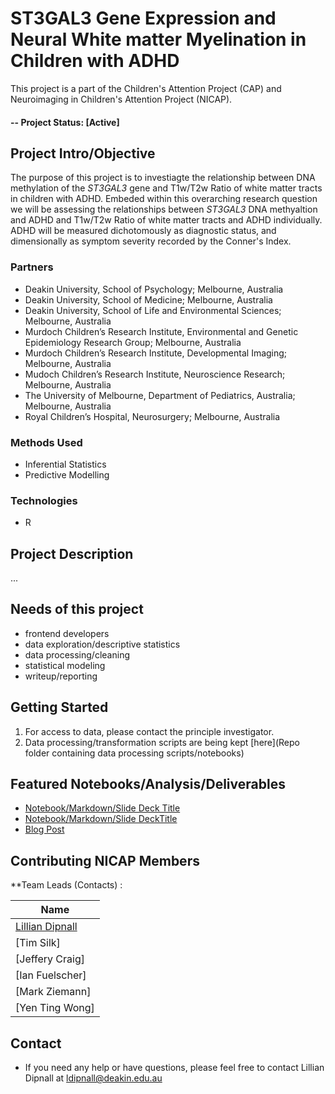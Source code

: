 # ST3GAL3 Gene Expression and Neural White matter Myelination in Children with ADHD
This project is a part of the Children's Attention Project (CAP) and Neuroimaging in Children's Attention Project (NICAP).

#### -- Project Status: [Active]

## Project Intro/Objective
The purpose of this project is to investiagte the relationship between DNA methylation of the _ST3GAL3_ gene and T1w/T2w Ratio of white matter tracts in children with ADHD. Embeded within this overarching research question we will be assessing the relationships between _ST3GAL3_ DNA methyaltion and ADHD and T1w/T2w Ratio of white matter tracts and ADHD individually. ADHD will be measured dichotomously as diagnostic status, and dimensionally as symptom severity recorded by the Conner's Index.

### Partners
* Deakin University, School of Psychology; Melbourne, Australia
* Deakin University, School of Medicine; Melbourne, Australia
* Deakin University, School of Life and Environmental Sciences; Melbourne, Australia
* Murdoch Children’s Research Institute, Environmental and Genetic Epidemiology Research Group; Melbourne, Australia 
* Murdoch Children’s Research Institute, Developmental Imaging; Melbourne, Australia  
* Mudoch Children’s Research Institute, Neuroscience Research; Melbourne, Australia
* The University of Melbourne, Department of Pediatrics, Australia; Melbourne, Australia
* Royal Children’s Hospital, Neurosurgery; Melbourne, Australia

### Methods Used
* Inferential Statistics
* Predictive Modelling

### Technologies
* R 

## Project Description
...

## Needs of this project
- frontend developers
- data exploration/descriptive statistics
- data processing/cleaning
- statistical modeling
- writeup/reporting

## Getting Started

1. For access to data, please contact the principle investigator.
2. Data processing/transformation scripts are being kept [here](Repo folder containing data processing scripts/notebooks)

## Featured Notebooks/Analysis/Deliverables
* [Notebook/Markdown/Slide Deck Title](link)
* [Notebook/Markdown/Slide DeckTitle](link)
* [Blog Post](link)

## Contributing NICAP Members

**Team Leads (Contacts) : 

|Name                      | 
|--------------------------|
|[Lillian Dipnall](https://github.com/ldipnall])
|[Tim Silk]
|[Jeffery Craig]
|[Ian Fuelscher]
|[Mark Ziemann]
|[Yen Ting Wong]

## Contact
* If you need any help or have questions, please feel free to contact Lillian Dipnall at ldipnall@deakin.edu.au

